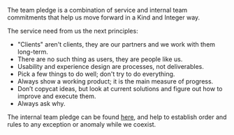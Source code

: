 The team pledge is a combination of service and internal team commitments that help us move forward in a Kind and Integer way.

The service need from us the next principles:

* "Clients" aren't clients, they are our partners and we work with them long­-term.
* There are no such thing as users, they are people like us.
* Usability and experience design are processes, not deliverables.
* Pick a few things to do well; don't try to do everything.
* Always show a working product; it is the main measure of progress.
* Don’t copycat ideas, but look at current solutions and figure out how to
improve and execute them.
* Always ask why.

The internal team pledge can be found [here](https://drive.google.com/file/d/0B0xBLypwwoZAX3E2UXZHZW9YdzQ2dVptSjQ0SmpWRGN0Ym1F/view?usp=sharing), and help to establish order and rules to any exception or anomaly while we coexist.
